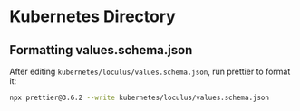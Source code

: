 # Kubernetes Directory

## Formatting values.schema.json

After editing `kubernetes/loculus/values.schema.json`, run prettier to format it:

```bash
npx prettier@3.6.2 --write kubernetes/loculus/values.schema.json
```
